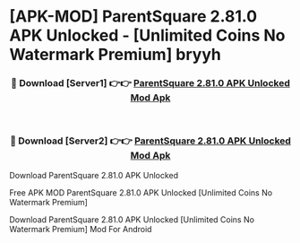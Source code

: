 # [APK-MOD] ParentSquare 2.81.0 APK Unlocked - [Unlimited Coins No Watermark Premium] bryyh



<div align="center">
<h3>🔴 Download [Server1] 👉👉 <a href="https://momento.my/?title=ParentSquare_2.81.0_APK_Unlocked">ParentSquare 2.81.0 APK Unlocked Mod Apk</a></h3><br>

<h3>🔴 Download [Server2] 👉👉 <a href="https://momento.my/?title=ParentSquare_2.81.0_APK_Unlocked">ParentSquare 2.81.0 APK Unlocked Mod Apk</a></h3>
</div>



Download ParentSquare 2.81.0 APK Unlocked 

Free APK MOD ParentSquare 2.81.0 APK Unlocked [Unlimited Coins No Watermark Premium]

Download ParentSquare 2.81.0 APK Unlocked [Unlimited Coins No Watermark Premium] Mod For Android
